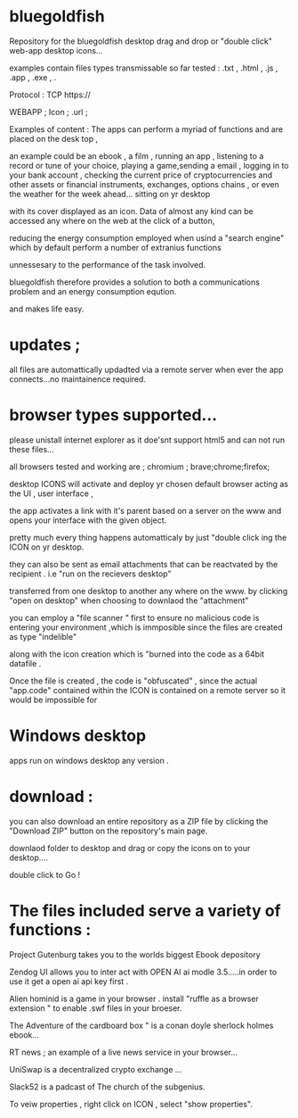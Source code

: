 # bluegoldfish

Repository for the bluegoldfish desktop drag and drop or "double click" web-app desktop icons...

examples contain files types transmissable so far tested : .txt , .html , .js , .app , .exe , .

Protocol : TCP https:// 

WEBAPP ; Icon ; .url ;

Examples of content : The apps can perform a myriad of functions and are placed on the desk top , 

an example could be an ebook , a film , running an app , listening to a record or tune of your choice, playing a game,sending a email , logging in to your bank account , checking the current price of cryptocurrencies and other assets or financial instruments, exchanges, options chains , or even the weather for the week ahead... sitting on yr desktop  

with its cover displayed as an icon. Data of almost any kind can be accessed any where on the web at the click of a button,

reducing the energy consumption employed when usind a "search engine" which by default perform a number of extranius functions

unnessesary to the performance of the task involved.

bluegoldfish therefore provides a solution to both a communications problem and an energy consumption eqution.

and makes life easy.

# updates ;

 all files are automattically updadted via a remote server when ever the app connects...no maintainence required. 


# browser types supported...

please unistall internet explorer as it doe'snt support html5 and can not run these files...

all browsers tested and working are ; chromium ; brave;chrome;firefox;

desktop ICONS will activate and deploy yr chosen default browser acting as the UI , user interface , 

the app activates a link with it's parent based on a server on the www and opens your interface with the given object.

pretty much every thing happens automatticaly by just "double click ing the ICON on yr desktop.

they can also be sent as email attachments that can be reactvated by the recipient . i.e "run on the recievers desktop" 

transferred from one desktop to another any where on the www. by clicking "open on desktop" when choosing to downlaod the "attachment"

you can employ a "file scanner " first to ensure no malicious code is entering your environment ,which is immposible since the files are created as type "indelible"

along with the icon creation which is "burned into the code as a 64bit datafile . 

Once the file is created , the code is "obfuscated" , since the actual "app.code" contained within the ICON is contained on a remote server so it would be impossible for 


# Windows desktop

apps run on windows desktop any version . 

# download :

 you can also download an entire repository as a ZIP file by clicking the "Download ZIP" button on the repository's main page.

downlaod folder to desktop and drag or copy the icons on to your desktop....

double click to Go !


# The files included serve a variety of functions :



Project Gutenburg takes you to the worlds biggest Ebook depository 

Zendog UI allows you to inter act with OPEN AI ai modle 3.5.....in order to use it get a open ai api key first . 

Alien hominid is a game in your browser .  install "ruffle as a browser extension " to enable .swf files in your broeser.

The Adventure of the cardboard box " is a conan doyle sherlock holmes ebook...

RT news ; an example of a live news service in your browser...

UniSwap is a decentralized crypto exchange ...

Slack52 is a padcast of The church of the subgenius.











 To veiw properties , right click on ICON , select "show properties".
